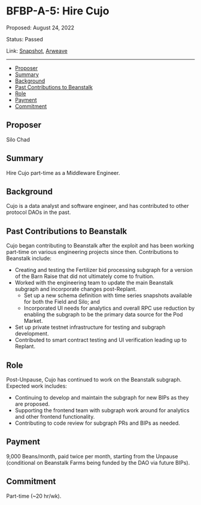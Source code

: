 # BFBP-A-5: Hire Cujo

Proposed: August 24, 2022

Status: Passed

Link: [Snapshot](https://snapshot.org/#/beanstalkfarmsbudget.eth/proposal/0x4f5dada2920a23521325062f01d97a7cef453292cc62d29d65293fee3ab74f34), [Arweave](https://arweave.net/TrD5150o1TwF9sR8TB0R8bGuumtRrVsNHLjdDheMQo0)

---

- [Proposer](#proposer)
- [Summary](#summary)
- [Background](#background)
- [Past Contributions to Beanstalk](#past-contributions-to-beanstalk)
- [Role](#role)
- [Payment](#payment)
- [Commitment](#commitment)

## Proposer

Silo Chad

## Summary

Hire Cujo part-time as a Middleware Engineer.

## Background

Cujo is a data analyst and software engineer, and has contributed to other protocol DAOs in the past.

## Past Contributions to Beanstalk

Cujo began contributing to Beanstalk after the exploit and has been working part-time on various engineering projects since then. Contributions to Beanstalk include:
* Creating and testing the Fertilizer bid processing subgraph for a version of the Barn Raise that did not ultimately come to fruition.
* Worked with the engineering team to update the main Beanstalk subgraph and incorporate changes post-Replant.
    * Set up a new schema definition with time series snapshots available for both the Field and Silo; and
    * Incorporated UI needs for analytics and overall RPC use reduction by enabling the subgraph to be the primary data source for the Pod Market.
* Set up private testnet infrastructure for testing and subgraph development.
* Contributed to smart contract testing and UI verification leading up to Replant.

## Role

Post-Unpause, Cujo has continued to work on the Beanstalk subgraph. Expected work includes:
* Continuing to develop and maintain the subgraph for new BIPs as they are proposed.
* Supporting the frontend team with subgraph work around for analytics and other frontend functionality.
* Contributing to code review for subgraph PRs and BIPs as needed.

## Payment

9,000 Beans/month, paid twice per month, starting from the Unpause (conditional on Beanstalk Farms being funded by the DAO via future BIPs).

## Commitment

Part-time (~20 hr/wk).
